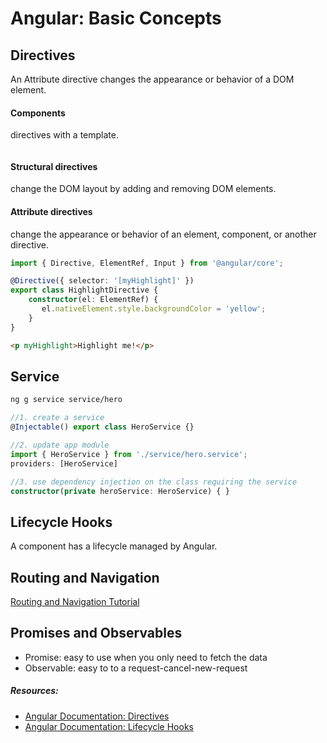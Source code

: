 # Angular: Basic Concepts

## Directives
An Attribute directive changes the appearance or behavior of a DOM element.

#### Components
directives with a template.
```html
```

#### Structural directives
change the DOM layout by adding and removing DOM elements.

#### Attribute directives
change the appearance or behavior of an element, component, or another directive.
```typescript
import { Directive, ElementRef, Input } from '@angular/core';

@Directive({ selector: '[myHighlight]' })
export class HighlightDirective {
    constructor(el: ElementRef) {
       el.nativeElement.style.backgroundColor = 'yellow';
    }
}
```
```html
<p myHighlight>Highlight me!</p>
```

## Service
```sh
ng g service service/hero
```
```typescript
//1. create a service
@Injectable() export class HeroService {}

//2. update app module
import { HeroService } from './service/hero.service';
providers: [HeroService]

//3. use dependency injection on the class requiring the service
constructor(private heroService: HeroService) { }
```

## Lifecycle Hooks
A component has a lifecycle managed by Angular.

## Routing and Navigation
[Routing and Navigation Tutorial](https://angular.io/tutorial/toh-pt5)

## Promises and Observables
- Promise<T>: easy to use when you only need to fetch the data 
- Observable<T>: easy to to a request-cancel-new-request

##### Resources:
- [Angular Documentation: Directives](https://angular.io/guide/attribute-directives)
- [Angular Documentation: Lifecycle Hooks](https://angular.io/guide/lifecycle-hooks)
